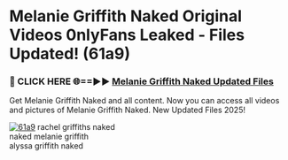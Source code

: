 # Melanie Griffith Naked Original Videos 0nlyFans Leaked - Files Updated! (61a9)

<h3>🔴 CLICK HERE 🌐==►► <a href="https://tinyurl.com/yckcrads" rel="nofollow">Melanie Griffith Naked Updated Files</a></h3>

Get Melanie Griffith Naked and all content. Now you can access all videos and pictures of Melanie Griffith Naked. New Updated Files 2025!

[![61a9](https://i.imgur.com/hpKpOFt.gif)](https://tinyurl.com/yckcrads)
rachel griffiths naked<br>
naked melanie griffith<br>
alyssa griffith naked